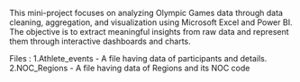 This mini-project focuses on analyzing Olympic Games data through data cleaning, aggregation, and visualization using Microsoft Excel and Power BI. The objective is to extract meaningful insights from raw data and represent them through interactive dashboards and charts.

Files : 
1.Athlete_events - A file having data of participants and details.
2.NOC_Regions -  A file having data of Regions and its NOC code
